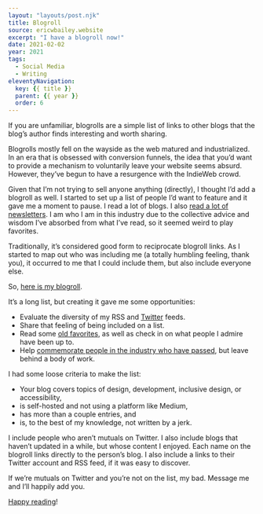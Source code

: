 ```yaml
---
layout: "layouts/post.njk"
title: Blogroll
source: ericwbailey.website
excerpt: "I have a blogroll now!"
date: 2021-02-02
year: 2021
tags:
  - Social Media
  - Writing
eleventyNavigation:
  key: {{ title }}
  parent: {{ year }}
  order: 6
---
```


If you are unfamiliar, blogrolls are a simple list of links to other blogs that the blog’s author finds interesting and worth sharing.

Blogrolls mostly fell on the wayside as the web matured and industrialized. In an era that is obsessed with conversion funnels, the idea that you’d want to provide a mechanism to voluntarily leave your website seems absurd. However, they’ve begun to have a resurgence with the IndieWeb crowd.

Given that I’m not trying to sell anyone anything (directly), I thought I’d add a blogroll as well. I started to set up a list of people I’d want to feature and it gave me a moment to pause. I read a lot of blogs. I also [read a lot of newsletters](https://ericwbailey.website/newsletters/). I am who I am in this industry due to the collective advice and wisdom I’ve absorbed from what I’ve read, so it seemed weird to play favorites.

Traditionally, it’s considered good form to reciprocate blogroll links. As I started to map out who was including me (a totally humbling feeling, thank you), it occurred to me that I could include them, but also include everyone else.

So, [here is my blogroll](https://ericwbailey.website/blogroll/).

It’s a long list, but creating it gave me some opportunities:

- Evaluate the diversity of my RSS and [Twitter](https://twitter.com/ericwbailey/following) feeds.
- Share that feeling of being included on a list.
- Read some [old favorites](https://simurai.com/blog/2015/09/09/back-to-the-roots), as well as check in on what people I admire have been up to.
- Help [commemorate people in the industry who have passed](http://accessiblejoe.com/), but leave behind a body of work.

I had some loose criteria to make the list:

- Your blog covers topics of design, development, inclusive design, or accessibility,
- is self-hosted and not using a platform like Medium,
- has more than a couple entries, and
- is, to the best of my knowledge, not written by a jerk.

I include people who aren’t mutuals on Twitter. I also include blogs that haven’t updated in a while, but whose content I enjoyed. Each name on the blogroll links directly to the person’s blog. I also include a links to their Twitter account and RSS feed, if it was easy to discover.

If we’re mutuals on Twitter and you’re not on the list, my bad. Message me and I’ll happily add you.

[Happy reading](https://ericwbailey.website/blogroll/)!
